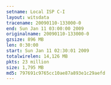 ```yaml
---
setname: Local ISP C-I
layout: witsdata
tracename: 20090110-133000-0
end: Sun Jan 11 03:00:00 2009
originalname: 20090110-133000-0
gzsize: 896 MB
len: 0:30:00
start: Sun Jan 11 02:30:01 2009
totalwirelen: 14,126 MB
pkts: 23 million
size: 1,795 MB
md5: 797691c9765cc10ae87a893e1c29aefd
---
```


